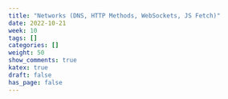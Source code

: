 ```yaml
---
title: "Networks (DNS, HTTP Methods, WebSockets, JS Fetch)"
date: 2022-10-21
week: 10
tags: []
categories: []
weight: 50
show_comments: true
katex: true
draft: false
has_page: false
---
```


<!--more-->
